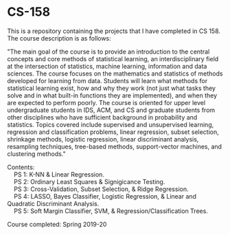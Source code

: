 # CS-158

This is a repository containing the projects that I have completed in CS 158. The course description is as follows:

"The main goal of the course is to provide an introduction to the central concepts and core methods of statistical learning, an interdisciplinary field at the intersection of statistics, machine learning, information and data sciences. The course focuses on the mathematics and statistics of methods developed for learning from data. Students will learn what methods for statistical learning exist, how and why they work (not just what tasks they solve and in what built-in functions they are implemented), and when they are expected to perform poorly. The course is oriented for upper level undergraduate students in IDS, ACM, and CS and graduate students from other disciplines who have sufficient background in probability and statistics. Topics covered include supervised and unsupervised learning, regression and classification problems, linear regression, subset selection, shrinkage methods, logistic regression, linear discriminant analysis, resampling techniques, tree-based methods, support-vector machines, and clustering methods."

Contents:  
    PS 1: K-NN & Linear Regression.    
    PS 2: Ordinary Least Squares & Signigicance Testing.     
    PS 3: Cross-Validation, Subset Selection, & Ridge Regression.  
    PS 4: LASSO, Bayes Classifier, Logistic Regression, &  Linear and Quadratic Discriminant Analysis.     
    PS 5: Soft Margin Classifier, SVM, & Regression/Classification Trees.   

Course completed: Spring 2019-20
